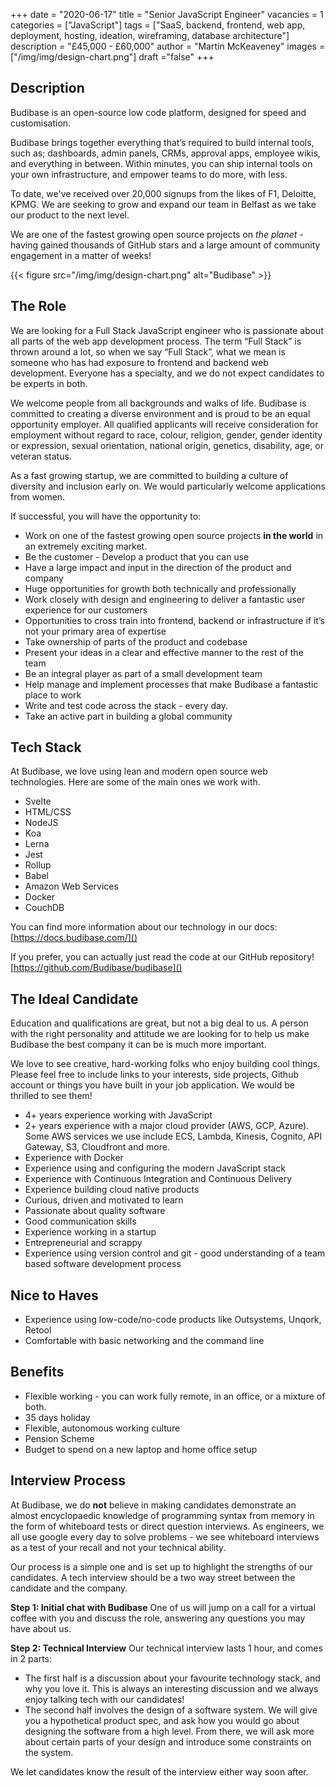 +++
date = "2020-06-17"
title = "Senior JavaScript Engineer"
vacancies = 1
categories = ["JavaScript"] 
tags = ["SaaS, backend, frontend, web app, deployment, hosting, ideation, wireframing, database architecture"]
description = "£45,000 - £60,000"
author = "Martin McKeaveney"
images = ["/img/img/design-chart.png"]
draft ="false"
+++

## Description
Budibase is an open-source low code platform, designed for speed and customisation. 

Budibase brings together everything that’s required to build internal tools, such as; dashboards, admin panels, CRMs, approval apps, employee wikis, and everything in between. Within minutes, you can ship internal tools on your own infrastructure, and empower teams to do more, with less.

To date, we've received over 20,000 signups from the likes of F1, Deloitte, KPMG. We are seeking to grow and expand our team in Belfast as we take our product to the next level.

We are one of the fastest growing open source projects on _the planet_ - having gained thousands of GitHub stars and a large amount of community engagement in a matter of weeks!

{{< figure src="/img/img/design-chart.png" alt="Budibase" >}}


## The Role
We are looking for a Full Stack JavaScript engineer who is passionate about all parts of the web app development process. The term “Full Stack” is thrown around a lot, so when we say “Full Stack”, what we mean is someone who has had exposure to frontend and backend web development. Everyone has a specialty, and we do not expect candidates to be experts in both.

We welcome people from all backgrounds and walks of life. Budibase is committed to creating a diverse environment and is proud to be an equal opportunity employer. All qualified applicants will receive consideration for employment without regard to race, colour, religion, gender, gender identity or expression, sexual orientation, national origin, genetics, disability, age, or veteran status. 

As a fast growing startup, we are committed to building a culture of diversity and inclusion early on. We would particularly welcome applications from women. 

If successful, you will have the opportunity to:
- Work on one of the fastest growing open source projects **in the world** in an extremely exciting market.
- Be the customer - Develop a product that you can use
- Have a large impact and input in the direction of the product and company
- Huge opportunities for growth both technically and professionally
- Work closely with design and engineering to deliver a fantastic user experience for our customers
- Opportunities to cross train into frontend, backend or infrastructure if it’s not your primary area of expertise
- Take ownership of parts of the product and codebase
- Present your ideas in a clear and effective manner to the rest of the team
- Be an integral player as part of a small development team
- Help manage and implement processes that make Budibase a fantastic place to work
- Write and test code across the stack - every day.
- Take an active part in building a global community

## Tech Stack
At Budibase, we love using lean and modern open source web technologies. Here are some of the main ones we work with.
- Svelte
- HTML/CSS
- NodeJS
- Koa
- Lerna
- Jest
- Rollup
- Babel
- Amazon Web Services
- Docker
- CouchDB

You can find more information about our technology in our docs: 
[https://docs.budibase.com/]()

If you prefer, you can actually just read the code at our GitHub repository!
[https://github.com/Budibase/budibase]()

## The Ideal Candidate
Education and qualifications are great, but not a big deal to us. A person with the right personality and attitude we are looking for to help us make Budibase the best company it can be is much more important. 

We love to see creative, hard-working folks who enjoy building cool things. Please feel free to include links to your interests, side projects, Github account or things you have built in your job application. We would be thrilled to see them!

- 4+ years experience working with JavaScript
- 2+ years experience with a major cloud provider (AWS, GCP, Azure). Some AWS services we use include ECS, Lambda, Kinesis, Cognito, API Gateway, S3, Cloudfront and more.
- Experience with Docker
- Experience using and configuring the modern JavaScript stack
- Experience with Continuous Integration and Continuous Delivery
- Experience building cloud native products
- Curious, driven and motivated to learn
- Passionate about quality software
- Good communication skills
- Experience working in a startup
- Entrepreneurial and scrappy
- Experience using version control and git - good understanding of a team based software development process

## Nice to Haves
- Experience using low-code/no-code products like Outsystems, Unqork, Retool
- Comfortable with basic networking and the command line

## Benefits
- Flexible working - you can work fully remote, in an office, or a mixture of both.
- 35 days holiday
- Flexible, autonomous working culture
- Pension Scheme
- Budget to spend on a new laptop and home office setup

## Interview Process
At Budibase, we do **not** believe in making candidates demonstrate an almost encyclopaedic knowledge of programming syntax from memory in the form of whiteboard tests or direct question interviews. As engineers, we all use google every day to solve problems - we see whiteboard interviews as a test of your recall and not your technical ability.

Our process is a simple one and is set up to highlight the strengths of our candidates.  A tech interview should be a two way street between the candidate and the company.

**Step 1: Initial chat with Budibase**
One of us will jump on a call for a virtual coffee with you and discuss the role, answering any questions you may have about us.

**Step 2: Technical Interview**
Our technical interview lasts 1 hour, and comes in 2 parts:
- The first half is a discussion about your favourite technology stack, and why you love it. This is always an interesting discussion and we always enjoy talking tech with our candidates!
- The second half involves the design of a software system. We will give you a hypothetical product spec, and ask how you would go about designing the software from a high level. From there, we will ask more about certain parts of your design and introduce some constraints on the system.

We let candidates know the result of the interview either way soon after.



